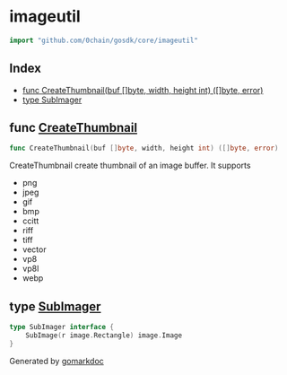 <!-- Code generated by gomarkdoc. DO NOT EDIT -->

# imageutil

```go
import "github.com/0chain/gosdk/core/imageutil"
```

## Index

- [func CreateThumbnail\(buf \[\]byte, width, height int\) \(\[\]byte, error\)](<#CreateThumbnail>)
- [type SubImager](<#SubImager>)


<a name="CreateThumbnail"></a>
## func [CreateThumbnail](<https://github.com/0chain/gosdk/blob/staging/core/imageutil/thumbnailer.go#L38>)

```go
func CreateThumbnail(buf []byte, width, height int) ([]byte, error)
```

CreateThumbnail create thumbnail of an image buffer. It supports

- png
- jpeg
- gif
- bmp
- ccitt
- riff
- tiff
- vector
- vp8
- vp8l
- webp

<a name="SubImager"></a>
## type [SubImager](<https://github.com/0chain/gosdk/blob/staging/core/imageutil/thumbnailer.go#L22-L24>)



```go
type SubImager interface {
    SubImage(r image.Rectangle) image.Image
}
```

Generated by [gomarkdoc](<https://github.com/princjef/gomarkdoc>)
